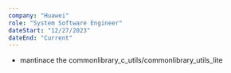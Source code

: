 ```yaml
---
company: "Huawei"
role: "System Software Engineer"
dateStart: "12/27/2023"
dateEnd: "Current"
---
```


- mantinace the commonlibrary_c_utils/commonlibrary_utils_lite